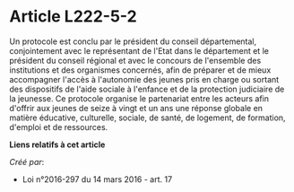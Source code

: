 # Article L222-5-2

Un protocole est conclu par le président du conseil départemental, conjointement avec le représentant de l'Etat dans le
département et le président du conseil régional et avec le concours de l'ensemble des institutions et des organismes
concernés, afin de préparer et de mieux accompagner l'accès à l'autonomie des jeunes pris en charge ou sortant des
dispositifs de l'aide sociale à l'enfance et de la protection judiciaire de la jeunesse. Ce protocole organise le partenariat
entre les acteurs afin d'offrir aux jeunes de seize à vingt et un ans une réponse globale en matière éducative, culturelle,
sociale, de santé, de logement, de formation, d'emploi et de ressources.

**Liens relatifs à cet article**

_Créé par_:

  - Loi n°2016-297 du 14 mars 2016 - art. 17
